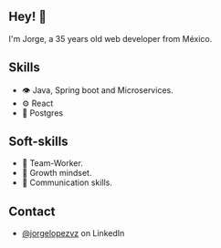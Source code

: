 ## Hey! 👋
I'm Jorge, a 35 years old web developer from México.

## Skills
- 👁️ Java, Spring boot and Microservices.
- ⚙️ React
- 💽 Postgres

## Soft-skills
- 🤝 Team-Worker.
- 🧠 Growth mindset.
- 💬 Communication skills.

## Contact
- [@jorgelopezvz](https://www.linkedin.com/in/jorgelopezvz/) on LinkedIn
